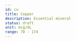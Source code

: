 ```yaml
---
id: cu
title: Copper
description: Essential mineral
status: draft
unit: mcg/dL
range: 70 - 174
---
```

